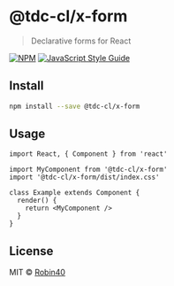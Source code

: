 # @tdc-cl/x-form

> Declarative forms for React

[![NPM](https://img.shields.io/npm/v/@tdc-cl/x-form.svg)](https://www.npmjs.com/package/@tdc-cl/x-form) [![JavaScript Style Guide](https://img.shields.io/badge/code_style-standard-brightgreen.svg)](https://standardjs.com)

## Install

```bash
npm install --save @tdc-cl/x-form
```

## Usage

```tsx
import React, { Component } from 'react'

import MyComponent from '@tdc-cl/x-form'
import '@tdc-cl/x-form/dist/index.css'

class Example extends Component {
  render() {
    return <MyComponent />
  }
}
```

## License

MIT © [Robin40](https://github.com/Robin40)
